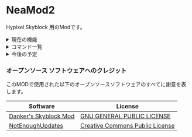 # NeaMod2

Hypixel Skyblock 用のModです。


<details>
<summary>現在の機能</summary>

### 現在の機能

- From ... Boop!自動返信
- チャット左端に投稿時間表示
- エンダークリスタルESP (黄色)
- FelsのESP (星付きmob、SA、FAなど追加予定)

</details>

<details>
<summary>コマンド一覧</summary>

### コマンド一覧

- /neamod2 - このModのGUIを開きます
- /dnesp - ダンジョンESPのon、off切り替え ※fel のespが規約違反と認定されたため、修正中です。
- /msgtimer - チャット左端の投稿時間表示のon、off切り替え

</details>

<details>
<summary>今後の予定</summary>

### 今後の予定

- ダンジョン系ESPの追加 (fel espの修正)
- コマンドの追加、動作の最適化など

</details>

### オープンソース ソフトウェアへのクレジット

このMODで使用された以下のオープンソースソフトウェアのすべてに謝意を表します。

| Software                                                           | License                                                                                              |
|--------------------------------------------------------------------|------------------------------------------------------------------------------------------------------|
| [Danker's Skyblock Mod](https://github.com/bowser0000/SkyblockMod) | [GNU GENERAL PUBLIC LICENSE](https://github.com/bowser0000/SkyblockMod/blob/master/COPYING)          |
| [NotEnoughUpdates](https://github.com/Moulberry/NotEnoughUpdates/) | [Creative Commons Public License](https://github.com/Moulberry/NotEnoughUpdates/blob/master/LICENSE) |